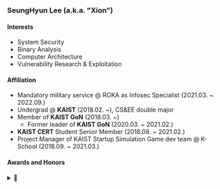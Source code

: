 ### SeungHyun Lee (a.k.a. "Xion")

#### Interests
- System Security
- Binary Analysis
- Computer Architecture
- Vulnerability Research & Exploitation

#### Affiliation
- Mandatory military service @ ROKA as Infosec Specialist (2021.03. ~ 2022.09.)
- Undergrad @ **KAIST** (2018.02. ~), CS&EE double major
- Member of **KAIST GoN** (2018.03. ~)
  - Former leader of **KAIST GoN** (2020.03. ~ 2021.02.)
- **KAIST CERT** Student Senior Member (2018.08. ~ 2021.02.)
- Project Manager of KAIST Startup Simulation Game dev team @ K-School (2018.09. ~ 2021.03.)

#### Awards and Honors
<details> <summary>🏅</summary>

- Security Competition / CTFs
  - 2021
    - **LINE CTF 2021** 2nd Place as *KimchiSushi*
    - **zer0pts CTF 2021** 2nd Place as *K-Students*
  - 2020
    - Organized **CODEGATE CTF 2020**
    - **Cyber Operations Challenge (사이버작전경연대회) 2020** 1st Place as *KAIST GoN*
    - **SECCON 2020 OnlineCTF** 1st Place as *HangulSarang*
    - **TokyoWesterns CTF 6th 2020** 1st Place as *D0G$*
    - **2020 Christmas CTF** 1st Place
  - 2019
    - **DEFCON 27 CTF** Finalist as *KaisHack GoN*
    - **Cyber Operations Challenge 2019** 2nd Place as *GoN*
    - **CODEGATE CTF 2019** University Division 3rd Place as *KAIST GoN*
  - 2018
    - **2018 National Cryptography Contest** II-A Division Participation Award
- Academic Awards / Scholarship
  - KAIST Undergraduate Dean's List
    - 2018 Spring, 2018 Fall, 2019 Fall, 2020 Spring, 2020 Fall
  - KAIST Presidential Fellowship Scholar
  - National Scholarship for Science and Engineering (2018 Spring ~ 2019 Fall)
  - Presidential Science Scholarship (2020 Spring ~)

</details>
